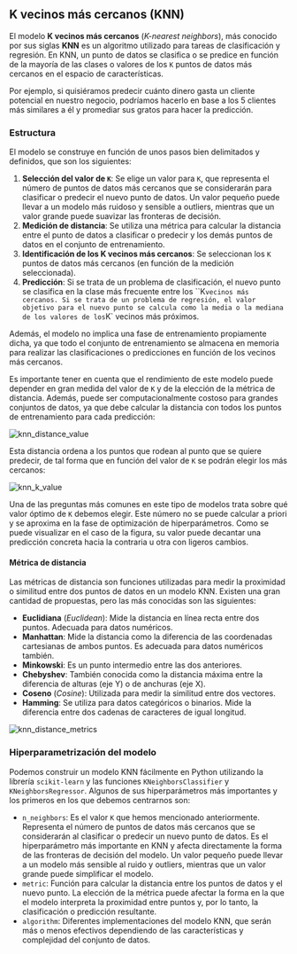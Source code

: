 ## K vecinos más cercanos (KNN)

El modelo **K vecinos más cercanos** (*K-nearest neighbors*), más conocido por sus siglas **KNN** es un algoritmo utilizado para tareas de clasificación y regresión. En KNN, un punto de datos se clasifica o se predice en función de la mayoría de las clases o valores de los `K` puntos de datos más cercanos en el espacio de características.

Por ejemplo, si quisiéramos predecir cuánto dinero gasta un cliente potencial en nuestro negocio, podríamos hacerlo en base a los 5 clientes más similares a él y promediar sus gratos para hacer la predicción.

### Estructura

El modelo se construye en función de unos pasos bien delimitados y definidos, que son los siguientes:

1. **Selección del valor de `K`**: Se elige un valor para `K`, que representa el número de puntos de datos más cercanos que se considerarán para clasificar o predecir el nuevo punto de datos. Un valor pequeño puede llevar a un modelo más ruidoso y sensible a outliers, mientras que un valor grande puede suavizar las fronteras de decisión.
2. **Medición de distancia**: Se utiliza una métrica para calcular la distancia entre el punto de datos a clasificar o predecir y los demás puntos de datos en el conjunto de entrenamiento.
3. **Identificación de los K vecinos más cercanos**: Se seleccionan los `K` puntos de datos más cercanos (en función de la medición seleccionada).
4. **Predicción**: Si se trata de un problema de clasificación, el nuevo punto se clasifica en la clase más frecuente entre los ``K` vecinos más cercanos. Si se trata de un problema de regresión, el valor objetivo para el nuevo punto se calcula como la media o la mediana de los valores de los `K` vecinos más próximos.

Además, el modelo no implica una fase de entrenamiento propiamente dicha, ya que todo el conjunto de entrenamiento se almacena en memoria para realizar las clasificaciones o predicciones en función de los vecinos más cercanos.

Es importante tener en cuenta que el rendimiento de este modelo puede depender en gran medida del valor de `K` y de la elección de la métrica de distancia. Además, puede ser computacionalmente costoso para grandes conjuntos de datos, ya que debe calcular la distancia con todos los puntos de entrenamiento para cada predicción:

![knn_distance_value](https://github.com/4GeeksAcademy/machine-learning-content/blob/master/assets/knn_distance_value.png?raw=true)

Esta distancia ordena a los puntos que rodean al punto que se quiere predecir, de tal forma que en función del valor de `K` se podrán elegir los más cercanos:

![knn_k_value](https://github.com/4GeeksAcademy/machine-learning-content/blob/master/assets/knn_k_value.png?raw=true)

Una de las preguntas más comunes en este tipo de modelos trata sobre qué valor óptimo de `K` debemos elegir. Este número no se puede calcular a priori y se aproxima en la fase de optimización de hiperparámetros. Como se puede visualizar en el caso de la figura, su valor puede decantar una predicción concreta hacia la contraria u otra con ligeros cambios.

#### Métrica de distancia

Las métricas de distancia son funciones utilizadas para medir la proximidad o similitud entre dos puntos de datos en un modelo KNN. Existen una gran cantidad de propuestas, pero las más conocidas son las siguientes:

- **Euclidiana** (*Euclidean*): Mide la distancia en línea recta entre dos puntos. Adecuada para datos numéricos.
- **Manhattan**: Mide la distancia como la diferencia de las coordenadas cartesianas de ambos puntos. Es adecuada para datos numéricos también.
- **Minkowski**: Es un punto intermedio entre las dos anteriores.
- **Chebyshev**: También conocida como la distancia máxima entre la diferencia de alturas (eje Y) o de anchuras (eje X).
- **Coseno** (*Cosine*): Utilizada para medir la similitud entre dos vectores.
- **Hamming**: Se utiliza para datos categóricos o binarios. Mide la diferencia entre dos cadenas de caracteres de igual longitud.

![knn_distance_metrics](https://github.com/4GeeksAcademy/machine-learning-content/blob/master/assets/knn_distance_metrics.png?raw=true)

### Hiperparametrización del modelo

Podemos construir un modelo KNN fácilmente en Python utilizando la librería `scikit-learn` y las funciones `KNeighborsClassifier` y `KNeighborsRegressor`. Algunos de sus hiperparámetros más importantes y los primeros en los que debemos centrarnos son:

- `n_neighbors`: Es el valor `K` que hemos mencionado anteriormente. Representa el número de puntos de datos más cercanos que se considerarán al clasificar o predecir un nuevo punto de datos. Es el hiperparámetro más importante en KNN y afecta directamente la forma de las fronteras de decisión del modelo. Un valor pequeño puede llevar a un modelo más sensible al ruido y outliers, mientras que un valor grande puede simplificar el modelo.
- `metric`: Función para calcular la distancia entre los puntos de datos y el nuevo punto. La elección de la métrica puede afectar la forma en la que el modelo interpreta la proximidad entre puntos y, por lo tanto, la clasificación o predicción resultante.
- `algorithm`: Diferentes implementaciones del modelo KNN, que serán más o menos efectivos dependiendo de las características y complejidad del conjunto de datos.